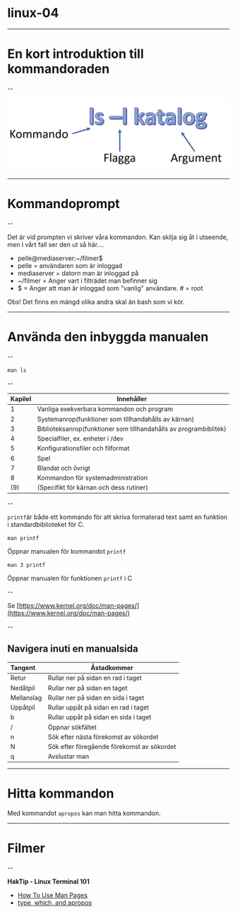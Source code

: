 # linux-04

---

# En kort introduktion till kommandoraden

--

![Bild1](images/linux-04-01.png)

---

# Kommandoprompt

--

Det är vid prompten vi skriver våra kommandon.
Kan skilja sig åt i utseende, men i vårt fall ser den ut så här….
- <span class=bluetext>pelle</span>@<span class=redtext>mediaserver</span>:<span class=greentext>~/filmer</span><span class=orangetext>$</span>
- <span class=bluetext>pelle</span> = användaren som är inloggad
- <span class=redtext>mediaserver</span> = datorn man är inloggad på
- <span class=greentext>~/filmer</span> = Anger vart i filträdet man befinner sig
- <span class=orangetext>$</span> = Anger att man är inloggad som "vanlig" användare. # = root

Obs! Det finns en mängd olika andra skal än bash som vi kör.

---

# Använda den inbyggda manualen

--

```
man ls
```

--

| Kapilel |Innehåller                    |
|:--------|------------------------------|
| 1       | Vanliga exekverbara kommandon och program|
| 2       | Systemanrop(funktioner som tillhandahålls av kärnan)|
| 3       | Biblioteksanrop(funktioner som tillhandahålls av programbiblitek)|
| 4       | Specialfiler, ex. enheter i /dev|
| 5       | Konfigurationsfiler och filformat|
| 6       | Spel|
| 7       | Blandat och övrigt|
| 8       | Kommandon för systemadministration|
| (9)       | (Specifikt för kärnan och dess rutiner)|

--

`printf`är både ett kommando för att skriva formaterad text samt en funktion i standardbiblioteket för C.

```
man printf
```

Öppnar manualen för kommandot `printf`

```
man 3 printf
```

Öppnar manualen för funktionen `printf` i C

--

Se [https://www.kernel.org/doc/man-pages/](https://www.kernel.org/doc/man-pages/)

--

## Navigera inuti en manualsida


| Tangent    |Åstadkommer                                 |
|:-----------|--------------------------------------------|
| Retur      | Rullar ner på sidan en rad i taget         |
| Nedåtpil   | Rullar ner på sidan en taget               |
| Mellanslag | Rullar ner på sidan en sida i taget        |
| Uppåtpil   | Rullar uppåt på sidan en rad i taget       |
| b          | Rullar uppåt på sidan en sida i taget      |
| /          | Öppnar sökfältet                           |
| n          | Sök efter nästa förekomst av sökordet      |
| N          | Sök efter föregående förekomst av sökordet |
| q          | Avslustar man                              |

---

# Hitta kommandon

Med kommandot `apropos` kan man hitta kommandon.

---

# Filmer

--

**HakTip - Linux Terminal 101**
- [How To Use Man Pages](https://www.youtube.com/watch?v=BWLSqZZfKc4)
- [type, which, and apropos](https://www.youtube.com/watch?v=CQvkF4LHY58)